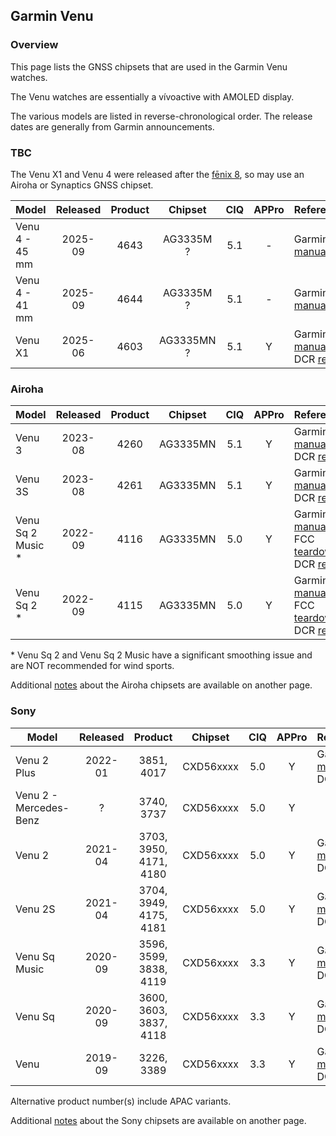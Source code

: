 ## Garmin Venu

### Overview

This page lists the GNSS chipsets that are used in the Garmin Venu watches.

The Venu watches are essentially a vívoactive with AMOLED display.

The various models are listed in reverse-chronological order. The release dates are generally from Garmin announcements.



### TBC

The Venu X1 and Venu 4 were released after the [fēnix 8](fenix.md), so may use an Airoha or Synaptics GNSS chipset.

| Model   | Released | Product |  Chipset   | CIQ | APPro | References                                                   |
| ------- | :------: | :-----: | :--------: | :---: | :----: | ------------------------------------------------------------ |
| Venu 4 - 45 mm | 2025-09 | 4643 | AG3335M ? | 5.1 | - | Garmin [manual](https://www8.garmin.com/manuals/webhelp/GUID-2CF5620C-E585-4E0A-9CC3-9565533EEE4D/EN-US/GUID-9AC5D40D-5CCE-4D21-B8C2-10A04B25E152.html) |
| Venu 4 - 41 mm | 2025-09 | 4644 | AG3335M ? | 5.1 | - | Garmin [manual](https://www8.garmin.com/manuals/webhelp/GUID-2CF5620C-E585-4E0A-9CC3-9565533EEE4D/EN-US/GUID-9AC5D40D-5CCE-4D21-B8C2-10A04B25E152.html) |
| Venu X1 | 2025-06  |  4603   | AG3335MN ? | 5.1 |   Y    | Garmin [manual](https://www8.garmin.com/manuals/webhelp/GUID-C144B465-A0C8-4FE9-AFE6-41A3FE3F1D9A/EN-US/GUID-9AC5D40D-5CCE-4D21-B8C2-10A04B25E152.html) + DCR [review](https://www.dcrainmaker.com/2025/06/garmin-venu-x1-details-hands-everything.html) |



### Airoha

| Model                       | Released   | Product | Chipset | CIQ | APPro | References |
| --------------------------- | :--------: | :--------: | :--------: | :--------: | :--------: | -------- |
| Venu 3          | 2023-08 |  4260   | AG3335MN | 5.1 | Y | Garmin [manual](https://www8.garmin.com/manuals-apac/webhelp/venu33s/EN-SG/GUID-220C5858-1518-4580-AEA8-EC0E2A523BFE-7277.html) + DCR [review](https://www.dcrainmaker.com/2023/08/garmin-venu-3-in-depth-review-more-sleep-analytics-power-meters-and-more.html) |
| Venu 3S | 2023-08 | 4261 | AG3335MN | 5.1 | Y | Garmin [manual](https://www8.garmin.com/manuals-apac/webhelp/venu33s/EN-SG/GUID-220C5858-1518-4580-AEA8-EC0E2A523BFE-7277.html) + DCR [review](https://www.dcrainmaker.com/2023/08/garmin-venu-3-in-depth-review-more-sleep-analytics-power-meters-and-more.html) |
| Venu Sq 2 Music \* | 2022-09  | 4116 | AG3335MN | 5.0 | Y | Garmin [manual](https://www8.garmin.com/manuals-apac/webhelp/venusq2/EN-SG/GUID-57C7FCDE-E149-4898-96F3-F5D53D177F00-4988.html) + FCC [teardown](https://fccid.io/IPH-04390/Internal-Photos/Internal-Photos-5930782) + DCR [review](https://www.dcrainmaker.com/2022/09/garmin-venu-sq-2-in-depth-review.html) |
| Venu Sq 2 \* | 2022-09 | 4115 | AG3335MN | 5.0 | Y | Garmin [manual](https://www8.garmin.com/manuals-apac/webhelp/venusq2/EN-SG/GUID-57C7FCDE-E149-4898-96F3-F5D53D177F00-4988.html) + FCC [teardown](https://fccid.io/IPH-A4390/Internal-Photos/Internal-Photos-5919154) + DCR [review](https://www.dcrainmaker.com/2022/09/garmin-venu-sq-2-in-depth-review.html) |

\* Venu Sq 2 and Venu Sq 2 Music have a significant smoothing issue and are NOT recommended for wind sports.

Additional [notes](../../../chipsets/airoha/devices.md) about the Airoha chipsets are available on another page.



### Sony

| Model                       | Released   | Product | Chipset | CIQ | APPro | References |
| --------------------------- | :--------: | :--------: | :--------: | :--------: | :--------: | -------- |
| Venu 2 Plus     | 2022-01  | 3851, 4017 | CXD56xxxx | 5.0 | Y | Garmin [manual](https://www8.garmin.com/manuals/webhelp/GUID-A17FE8AC-DA32-4494-ABD1-AD1A388CC0C0/EN-US/GUID-783E2C4A-85FB-4E82-946E-16003B9B599A.html) + DCR [review](https://www.dcrainmaker.com/2022/01/garmin-venu-2-plus-in-depth-review.html) |
| Venu 2 - Mercedes-Benz | ? | 3740, 3737 | CXD56xxxx | 5.0 | Y |  |
| Venu 2 | 2021-04 | 3703, 3950, 4171, 4180 | CXD56xxxx | 5.0 | Y | Garmin [manual](https://www8.garmin.com/manuals/webhelp/GUID-D93137A9-B374-4A24-8A4D-A66C9AC91265/EN-US/GUID-783E2C4A-85FB-4E82-946E-16003B9B599A.html) + DCR [review](https://www.dcrainmaker.com/2021/04/garmin-venu2-venu2s-smartwatch-review.html) |
| Venu 2S | 2021-04 | 3704, 3949, 4175, 4181 | CXD56xxxx | 5.0 | Y | Garmin [manual](https://www8.garmin.com/manuals/webhelp/GUID-D93137A9-B374-4A24-8A4D-A66C9AC91265/EN-US/GUID-783E2C4A-85FB-4E82-946E-16003B9B599A.html) + DCR [review](https://www.dcrainmaker.com/2021/04/garmin-venu2-venu2s-smartwatch-review.html) |
| Venu Sq Music | 2020-09 | 3596, 3599, 3838, 4119 | CXD56xxxx | 3.3 | Y | Garmin [manual](https://www8.garmin.com/manuals/webhelp/GUID-1C3C7630-B695-44C3-AF56-949C1D4889FB/EN-US/GUID-783E2C4A-85FB-4E82-946E-16003B9B599A.html) + DCR [review](https://www.dcrainmaker.com/2020/09/garmin-venu-sq-in-depth-review.html) |
| Venu Sq | 2020-09 | 3600, 3603, 3837, 4118 | CXD56xxxx | 3.3 | Y | Garmin [manual](https://www8.garmin.com/manuals/webhelp/GUID-1C3C7630-B695-44C3-AF56-949C1D4889FB/EN-US/GUID-783E2C4A-85FB-4E82-946E-16003B9B599A.html) + DCR [review](https://www.dcrainmaker.com/2020/09/garmin-venu-sq-in-depth-review.html) |
| Venu            | 2019-09  | 3226, 3389 | CXD56xxxx | 3.3 | Y | Garmin [manual](https://www8.garmin.com/manuals/webhelp/venu/EN-US/GUID-783E2C4A-85FB-4E82-946E-16003B9B599A.html) + DCR [review](https://www.dcrainmaker.com/2019/12/garmin-venu-smartwatch-sports-review.html) |

Alternative product number(s) include APAC variants.

Additional [notes](../../../chipsets/sony/devices.md) about the Sony chipsets are available on another page.
